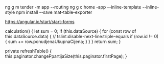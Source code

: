 ng g m tender -m app --routing
ng g c home -app --inline-template --inline-style
npm install --save mat-table-exporter

https://angular.io/start/start-forms



  calculation() {
    let sum = 0;
    if (this.dataSource) {
      for (const row of this.dataSource.data) {
        // tslint:disable-next-line:triple-equals
        if (row.id != 0) { sum += row.ponudjenaUkupnaCijena; }
      }
    }
    return sum;
  }

  private refreshTable() {
    this.paginator.changePpartijaSize(this.paginator.firstPage);
  }

